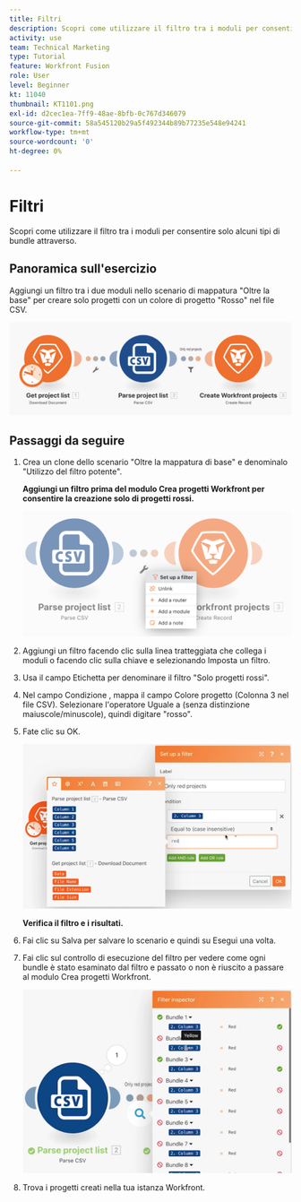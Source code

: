 ```yaml
---
title: Filtri
description: Scopri come utilizzare il filtro tra i moduli per consentire solo alcuni tipi di bundle attraverso.
activity: use
team: Technical Marketing
type: Tutorial
feature: Workfront Fusion
role: User
level: Beginner
kt: 11040
thumbnail: KT1101.png
exl-id: d2cec1ea-7ff9-48ae-8bfb-0c767d346079
source-git-commit: 58a545120b29a5f492344b89b77235e548e94241
workflow-type: tm+mt
source-wordcount: '0'
ht-degree: 0%

---
```


# Filtri

Scopri come utilizzare il filtro tra i moduli per consentire solo alcuni tipi di bundle attraverso.

## Panoramica sull&#39;esercizio

Aggiungi un filtro tra i due moduli nello scenario di mappatura &quot;Oltre la base&quot; per creare solo progetti con un colore di progetto &quot;Rosso&quot; nel file CSV.

![Filtri Immagine 1](../12-exercises/assets/filters-walkthrough-1.png)

## Passaggi da seguire

1. Crea un clone dello scenario &quot;Oltre la mappatura di base&quot; e denominalo &quot;Utilizzo del filtro potente&quot;.

   **Aggiungi un filtro prima del modulo Crea progetti Workfront per consentire la creazione solo di progetti rossi.**

   ![Filtri Immagine 2](../12-exercises/assets/filters-walkthrough-2.png)

1. Aggiungi un filtro facendo clic sulla linea tratteggiata che collega i moduli o facendo clic sulla chiave e selezionando Imposta un filtro.
1. Usa il campo Etichetta per denominare il filtro &quot;Solo progetti rossi&quot;.
1. Nel campo Condizione , mappa il campo Colore progetto (Colonna 3 nel file CSV). Selezionare l&#39;operatore Uguale a (senza distinzione maiuscole/minuscole), quindi digitare &quot;rosso&quot;.
1. Fate clic su OK.

   ![Filtri Immagine 3](../12-exercises/assets/filters-walkthrough-3.png)

   **Verifica il filtro e i risultati.**

1. Fai clic su Salva per salvare lo scenario e quindi su Esegui una volta.
1. Fai clic sul controllo di esecuzione del filtro per vedere come ogni bundle è stato esaminato dal filtro e passato o non è riuscito a passare al modulo Crea progetti Workfront.

   ![Filtri immagine 4](../12-exercises/assets/filters-walkthrough-4.png)

1. Trova i progetti creati nella tua istanza Workfront.

